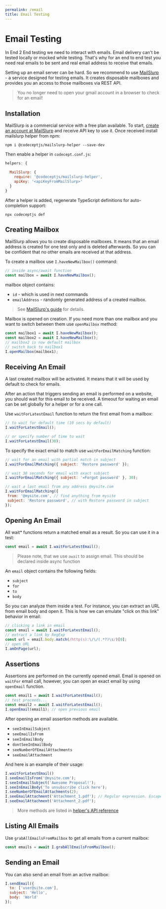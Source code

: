 ```yaml
---
permalink: /email
title: Email Testing
---
```


# Email Testing

In End 2 End testing we need to interact with emails.
Email delivery can't be tested locally or mocked while testing.
That's why for an end to end test you need real emails to be sent and real email address to receive that emails.

Setting up an email server can be hard. So we recommend to use [MailSlurp](https://mailslurp.com/) - a service designed for testing emails. It creates disposable mailboxes and provides you an access to those mailboxes via REST API.

> You no longer need to open your gmail account in a browser to check for an email!

## Installation

MailSlurp is a commercial service with a free plan available. To start, [create an account at MailSlurp](https://app.mailslurp.com/) and receive API key to use it. Once received install mailslurp helper from npm:

```
npm i @codeceptjs/mailslurp-helper --save-dev
```

Then enable a helper in `codecept.conf.js`:

```js
helpers: {

  MailSlurp: {
    require: '@codeceptjs/mailslurp-helper',
    apiKey: '<apiKeyFromMailSlurp>'
  }
}
```

After a helper is added, regenerate TypeScript definitions for auto-completion support:

```
npx codeceptjs def
```

## Creating Mailbox

MailSlurp allows you to create disposable mailboxes. It means that an email address is created for one test only and is deleted afterwards. So you can be confident that no other emails are received at that address.

To create a mailbox use `I.haveNewMailbox()` command:

```js
// inside async/await function
const mailbox = await I.haveNewMailbox();
```

mailbox object contains:

* `id` - which is used in next commands
* `emailAddress` - randomly generated address of a created mailbox.

> See [MailSlurp's guide](https://www.mailslurp.com/guides/getting-started/#create-email-addresses) for details.

Mailbox is opened on creation. If you need more than one mailbox and you want to switch between them use `openMailbox` method:

```js
const mailbox1 = await I.haveNewMailbox();
const mailbox2 = await I.haveNewMailbox();
// mailbox2 is now default mailbox
// switch back to mailbox1
I.openMailbox(mailbox1);
```

## Receiving An Email

A last created mailbox will be activated. It means that it will be used by default to check for emails.

After an action that triggers sending an email is performed on a website, you should wait for this email to be received.
A timeout for waiting an email can be set globally for a helper or for a one call.

Use `waitForLatestEmail` function to return the first email from a mailbox:

```js
// to wait for default time (10 secs by default)
I.waitForLatestEmail();

// or specify number of time to wait
I.waitForLatestEmail(30);
```

To specify the exact email to match use `waitForEmailMatching` function:

```js
// wait for an email with partial match in subject
I.waitForEmailMatching({ subject: 'Restore password' });

// wait 30 seconds for email with exact subject
I.waitForEmailMatching({ subject: '=Forgot password' }, 30);

// wait a last email from any address @mysite.com
I.waitForEmailMatching({
 from: '@mysite.com', // find anything from mysite
 subject: 'Restore password', // with Restore password in subject
});
```

## Opening An Email

All wait* functions return a matched email as a result. So you can use it in a test:

```js
const email = await I.waitForLatestEmail();
```
> Please note, that we use `await` to assign email. This should be declared inside async function

An `email` object contains the following fields:

* `subject`
* `for`
* `to`
* `body`

So you can analyze them inside a test. For instance, you can extract an URL from email body and open it.
This is how we can emulate "click on this link" behavior in email:

```js
// clicking a link in email
const email = await I.waitForLatestEmail();
// extract a link by RegExp
const url = email.body.match(/http(s):\/\/(.*?)\s/)[0];
// open URL
I.amOnPage(url);
```

## Assertions

Assertions are performed on the currently opened email. Email is opened on `waitFor` email call, however, you can open an exact email by using `openEmail` function.

```js
const email1 = await I.waitForLatestEmail();
// test proceeds...
const email2 = await I.waitForLatestEmail();
I.openEmail(email1); // open previous email
```

After opening an email assertion methods are available.

* `seeInEmailSubject`
* `seeEmailIsFrom`
* `seeInEmailBody`
* `dontSeeInEmailBody`
* `seeNumberOfEmailAttachments`
* `seeEmailAttachment`

And here is an example of their usage:

```js
I.waitForLatestEmail()
I.seeEmailIsFrom('@mysite.com');
I.seeInEmailSubject('Awesome Proposal!');
I.seeInEmailBody('To unsubscribe click here');
I.seeNumberOfEmailAttachments(2);
I.seeEmailAttachment('Attachment_1.pdf'); // Regular expression. Escape special characters like '(' or ')' in filename.
I.seeEmailAttachment('Attachment_2.pdf');
```

> More methods are listed in [helper's API reference](https://github.com/codeceptjs/mailslurp-helper/blob/master/README.md#api)

## Listing All Emails

Use `grabAllEmailsFromMailbox` to get all emails from a current mailbox:

```js
const emails = await I.grabAllEmailsFromMailbox();
```

## Sending an Email

You can also send an email from an active mailbox:

```js
I.sendEmail({
  to: ['user@site.com'],
  subject: 'Hello',
  body: 'World'
});
```
